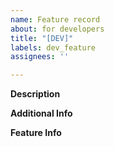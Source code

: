 ```yaml
---
name: Feature record
about: for developers
title: "[DEV]"
labels: dev_feature
assignees: ''

---
```


**Description**

**Additional Info**

**Feature Info**
